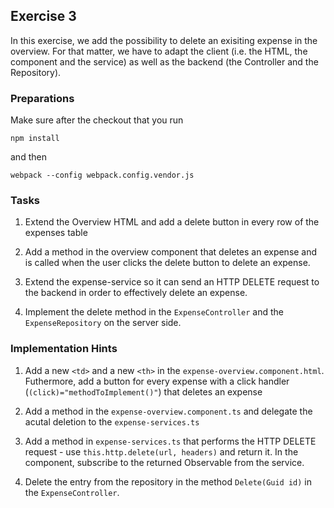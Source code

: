 ## Exercise 3 ##

In this exercise, we add the possibility to delete an exisiting expense in the overview. For that matter, we have to adapt the client (i.e. the HTML, the component and the service) as well as the backend (the Controller and the Repository).

### Preparations ###

Make sure after the checkout that you run

	npm install

and then

	webpack --config webpack.config.vendor.js

### Tasks ###

1. Extend the Overview HTML and add a delete button in every row of the expenses table

2. Add a method in the overview component that deletes an expense and is called when the user clicks the delete button to delete an expense.

3. Extend the expense-service so it can send an HTTP DELETE request to the backend in order to effectively delete an expense.

4. Implement the delete method in the `ExpenseController` and the `ExpenseRepository` on the server side.

### Implementation Hints ###

1. Add a new `<td>` and a new `<th>` in the `expense-overview.component.html`. Futhermore, add a button for every expense with a click handler (`(click)="methodToImplement()"`) that deletes an expense

2. Add a method in the `expense-overview.component.ts` and delegate the acutal deletion to the `expense-services.ts`

3. Add a method in `expense-services.ts` that performs the HTTP DELETE request - use `this.http.delete(url, headers)` and return it. In the component, subscribe to the returned Observable from the service.

4. Delete the entry from the repository in the method `Delete(Guid id)` in the `ExpenseController`.



